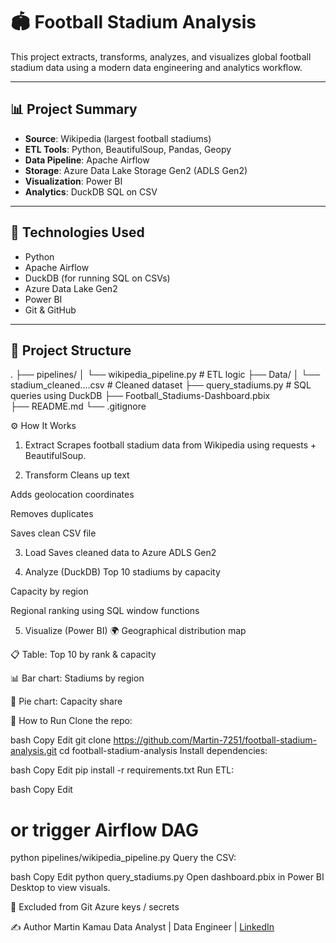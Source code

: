 # 🏟️ Football Stadium Analysis

This project extracts, transforms, analyzes, and visualizes global football stadium data using a modern data engineering and analytics workflow.

---

## 📊 Project Summary

- **Source**: Wikipedia (largest football stadiums)
- **ETL Tools**: Python, BeautifulSoup, Pandas, Geopy
- **Data Pipeline**: Apache Airflow
- **Storage**: Azure Data Lake Storage Gen2 (ADLS Gen2)
- **Visualization**: Power BI
- **Analytics**: DuckDB SQL on CSV

---

## 🧰 Technologies Used

- Python
- Apache Airflow
- DuckDB (for running SQL on CSVs)
- Azure Data Lake Gen2
- Power BI
- Git & GitHub

---

## 📁 Project Structure

.
├── pipelines/
│   └── wikipedia_pipeline.py       # ETL logic
├── Data/
│   └── stadium_cleaned....csv      # Cleaned dataset
├── query_stadiums.py              # SQL queries using DuckDB
├── Football_Stadiums-Dashboard.pbix                 
├── README.md
└── .gitignore


⚙️ How It Works
1. Extract
Scrapes football stadium data from Wikipedia using requests + BeautifulSoup.

2. Transform
Cleans up text

Adds geolocation coordinates

Removes duplicates

Saves clean CSV file

3. Load
Saves cleaned data to Azure ADLS Gen2

4. Analyze (DuckDB)
Top 10 stadiums by capacity

Capacity by region

Regional ranking using SQL window functions

5. Visualize (Power BI)
🌍 Geographical distribution map

📋 Table: Top 10 by rank & capacity

📊 Bar chart: Stadiums by region

🥧 Pie chart: Capacity share


🚀 How to Run
Clone the repo:

bash
Copy
Edit
git clone https://github.com/Martin-7251/football-stadium-analysis.git
cd football-stadium-analysis
Install dependencies:

bash
Copy
Edit
pip install -r requirements.txt
Run ETL:

bash
Copy
Edit
# or trigger Airflow DAG
python pipelines/wikipedia_pipeline.py
Query the CSV:

bash
Copy
Edit
python query_stadiums.py
Open dashboard.pbix in Power BI Desktop to view visuals.

🙈 Excluded from Git
Azure keys / secrets

✍️ Author
Martin Kamau
Data Analyst | Data Engineer | [LinkedIn](https://www.linkedin.com/in/martinkamau29/)
